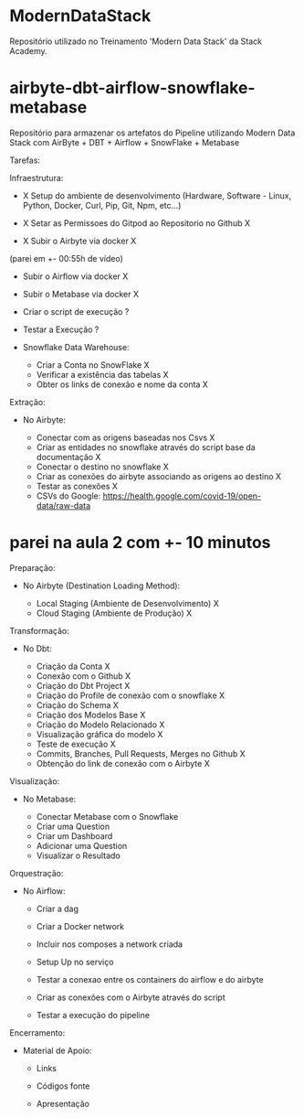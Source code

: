 # ModernDataStack
Repositório utilizado no Treinamento 'Modern Data Stack' da Stack Academy.

# airbyte-dbt-airflow-snowflake-metabase
Repositório para armazenar os artefatos do Pipeline utilizando Modern Data Stack com AirByte + DBT + Airflow + SnowFlake + Metabase

Tarefas:

Infraestrutura:

- X Setup do ambiente de desenvolvimento (Hardware, Software - Linux, Python, Docker, Curl, Pip, Git, Npm, etc...)

- X Setar as Permissoes do Gitpod ao Repositorio no Github X

- X Subir o Airbyte via docker X

(parei em +- 00:55h de vídeo)

- Subir o Airflow via docker X

- Subir o Metabase via docker X

- Criar o script de execução ?

- Testar a Execução ?

- Snowflake Data Warehouse:
    
    - Criar a Conta no SnowFlake X
    - Verificar a existência das tabelas X
    - Obter os links de conexão e nome da conta X


Extração:

- No Airbyte:

    - Conectar com as origens baseadas nos Csvs X
    - Criar as entidades no snowflake através do script base da documentação    X
    - Conectar o destino no snowflake X
    - Criar as conexões do airbyte associando as origens ao destino X
    - Testar as conexões X
    - CSVs do Google: https://health.google.com/covid-19/open-data/raw-data

# parei na aula 2 com +- 10 minutos
   
Preparação:

- No Airbyte (Destination Loading Method):

    - Local Staging (Ambiente de Desenvolvimento) X
    - Cloud Staging (Ambiente de Produção) X


Transformação:

- No Dbt:

    - Criação da Conta  X
    - Conexão com o Github  X
    - Criação do Dbt Project  X
    - Criação do Profile de conexão com o snowflake X
    - Criação do Schema X
    - Criação dos Modelos Base X
    - Criação do Modelo Relacionado X
    - Visualização gráfica do modelo X 
    - Teste de execução X
    - Commits, Branches, Pull Requests, Merges no Github  X
    - Obtenção do link de conexão com o Airbyte  X

Visualização:

- No Metabase:

    - Conectar Metabase com o Snowflake 
    - Criar uma Question  
    - Criar um Dashboard 
    - Adicionar uma Question 
    - Visualizar o Resultado  


Orquestração:

- No Airflow:

    - Criar a dag  

    - Criar a Docker network

    - Incluir nos composes a network criada

    - Setup Up no serviço

    - Testar a conexao entre os containers do airflow e do airbyte

    - Criar as conexões com o Airbyte através do script  

    - Testar a execução do pipeline  


Encerramento:

- Material de Apoio:

    - Links 

    - Códigos fonte

    - Apresentação
	